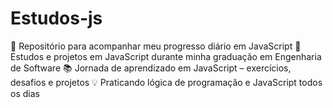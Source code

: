 # Estudos-js
📘 Repositório para acompanhar meu progresso diário em JavaScript  🚀 Estudos e projetos em JavaScript durante minha graduação em Engenharia de Software  📚 Jornada de aprendizado em JavaScript – exercícios, desafios e projetos  💡 Praticando lógica de programação e JavaScript todos os dias  

